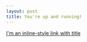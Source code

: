 ```yaml
---
layout: post
title: You're up and running!
---
```


[I'm an inline-style link with title](../vaibhav2001.github.io/_posts/post1.md)
